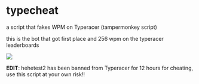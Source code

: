 typecheat
=========
a script that fakes WPM on Typeracer (tampermonkey script)

this is the bot that got first place and 256 wpm on the typeracer leaderboards

![](https://puu.sh/wRMOt/e6a1493c10.png)

**EDIT**: hehetest2 has been banned from Typeracer for 12 hours for cheating, use this script at your own risk!!
